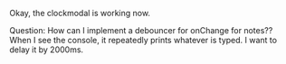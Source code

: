 Okay, the clockmodal is working now.

Question:
How can I implement a debouncer for onChange for notes?? When I see the console, it repeatedly prints whatever is typed. I want to delay it by 2000ms.